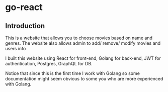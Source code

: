 # go-react

## Introduction

This is a website that allows you to choose movies based on name and genres. The website also allows admin to add/ remove/ modify movies and users info

I built this website using React for front-end, Golang for back-end, JWT for authentication, Postgres, GraphQL for DB.

Notice that since this is the first time I work with Golang so some documentation might seem obvious to some you who are more experienced with Golang.
